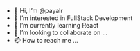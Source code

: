 - 👋 Hi, I’m @payalr
- 👀 I’m interested in FullStack Development 
- 🌱 I’m currently learning React
- 💞️ I’m looking to collaborate on ...
- 📫 How to reach me ...

<!---
payalr/payalr is a ✨ special ✨ repository because its `README.md` (this file) appears on your GitHub profile.
You can click the Preview link to take a look at your changes.
--->
